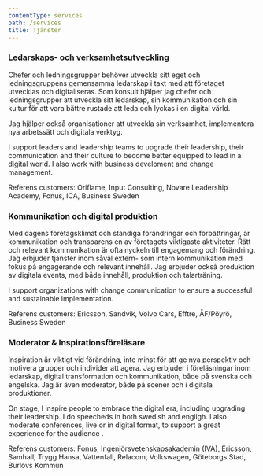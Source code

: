```yaml
---
contentType: services
path: /services
title: Tjänster
---
```

### Ledarskaps- och verksamhetsutveckling 

Chefer och ledningsgrupper behöver utveckla sitt eget och ledningsgruppens gemensamma ledarskap i takt med att företaget utvecklas och digitaliseras. Som konsult hjälper jag chefer och ledningsgrupper att utveckla sitt ledarskap, sin kommunikation och sin kultur för att vara bättre rustade att leda och lyckas i en digital värld. 

Jag hjälper också organisationer att utveckla sin verksamhet, implementera nya arbetssätt och digitala verktyg.  

I support leaders and leadership teams to upgrade their leadership, their communication and their culture to become better equipped to lead in a digital world. I also work with business develoment and change management. 

Referens customers: Oriflame, Input Consulting, Novare Leadership Academy, Fonus, ICA, Business Sweden

### Kommunikation och digital produktion

Med dagens företagsklimat och ständiga förändringar och förbättringar, är kommunikation och transparens en av företagets viktigaste aktiviteter. Rätt och relevant kommunikation är ofta nyckeln till engagemang och förändring.  Jag erbjuder tjänster inom såväl extern- som intern kommunikation med fokus på engagerande och relevant innehåll.  Jag erbjuder också produktion av digitala events, med både innehåll, produktion och talarträning. 

I support organizations with change communication to ensure a successful and sustainable implementation.   

Referens customers: Ericsson, Sandvik, Volvo Cars, Efftre, ÅF/Pöyrö, Business Sweden 

### Moderator & Inspirationsföreläsare

Inspiration är viktigt vid förändring, inte minst för att ge nya perspektiv och motivera grupper och individer att agera. Jag erbjuder i föreläsningar inom ledarskap, digital transformation och kommunikation, både på svenska och engelska. Jag är även moderator, både på scener och i digitala produktioner. 

On stage, I inspire people to embrace the digital era, including upgrading their leadership. I do speecheds in both swedish and engligh. I also moderate conferences, live or in digital format, to support a great experience for the audience .

Referens customers: Fonus, Ingenjörsvetenskapsakademin (IVA), Ericsson, Samhall, Trygg Hansa, Vattenfall, Relacom, Volkswagen, Göteborgs Stad, Burlövs Kommun 

### 

###
